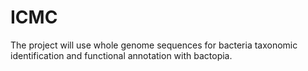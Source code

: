 # ICMC
The project will use whole genome sequences for bacteria taxonomic identification and functional annotation with bactopia.
